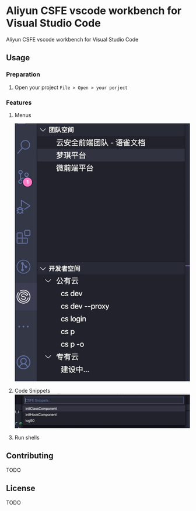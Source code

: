 # Aliyun CSFE vscode workbench for Visual Studio Code

Aliyun CSFE vscode workbench for Visual Studio Code

## Usage

### Preparation

1. Open your project `File > Open > your porject`

### Features

1. Menus

   ![menus](resources/readme/v0.0.2/menu.png)

2. Code Snippets
   ![menus](resources/readme/v0.0.2/snippets.png)

3. Run shells

## Contributing

TODO

## License

TODO
